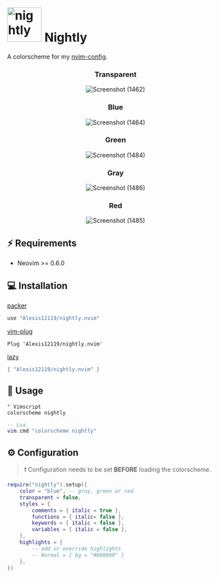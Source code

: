 # <img src="https://user-images.githubusercontent.com/74944536/214324244-9fc431df-73b3-4472-b90b-8c14a5cd17a5.png" alt="nightly" width="80"/> Nightly

A colorscheme for my [nvim-config](https://github.com/Alexis12119/nvim-config).

<div align="center">

### Transparent
![Screenshot (1462)](https://user-images.githubusercontent.com/74944536/216761754-ee485ded-53ff-472b-b9fb-0e782c34a523.png)
### Blue
![Screenshot (1464)](https://user-images.githubusercontent.com/74944536/216761731-945f1493-2728-4dc4-a065-68ae17f3beb3.png)
### Green
![Screenshot (1484)](https://user-images.githubusercontent.com/74944536/216761734-73593990-2643-4d2a-a19f-84eec16b135a.png)
### Gray
![Screenshot (1486)](https://user-images.githubusercontent.com/74944536/216761750-582dff37-2706-48c5-b172-fc8600980eaa.png)
### Red
![Screenshot (1485)](https://user-images.githubusercontent.com/74944536/216761740-f709b93d-b787-434d-8cfa-23771654e1a6.png)

</div>

## ⚡️ Requirements

- Neovim >= 0.6.0

## 💻 Installation

[packer](https://github.com/wbthomason/packer.nvim)

```lua
use "Alexis12119/nightly.nvim"
```

[vim-plug](https://github.com/junegunn/vim-plug)

```vim
Plug 'Alexis12119/nightly.nvim'
```

[lazy](https://github.com/folke/lazy.nvim)

```lua
{ "Alexis12119/nightly.nvim" }
```

## 🚀 Usage

```vim
" Vimscript
colorscheme nightly
```

```lua
-- Lua
vim.cmd "colorscheme nightly"
```

## ⚙️ Configuration

> ❗️ Configuration needs to be set **BEFORE** loading the colorscheme.

```lua
require("nightly").setup({
    color = "blue", -- gray, green or red
    transparent = false,
    styles = {
        comments = { italic = true },
        functions = { italic= false },
        keywords = { italic = false },
        variables = { italic = false },
    },
    highlights = {
        -- add or override highlights
        -- Normal = { bg = "#000000" }
    },
})
```
